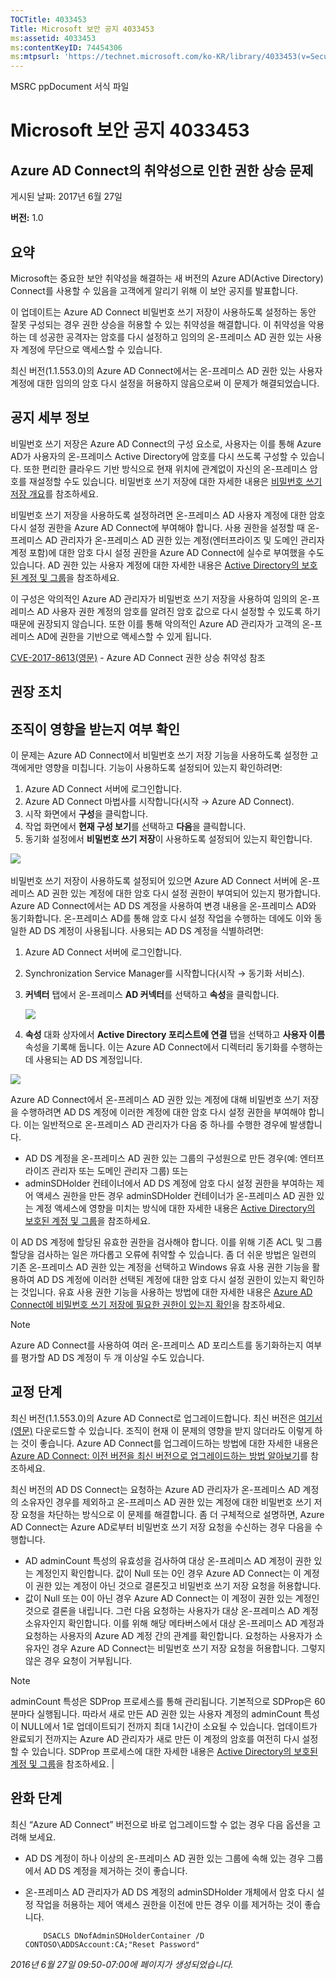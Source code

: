 ```yaml
---
TOCTitle: 4033453
Title: Microsoft 보안 공지 4033453
ms:assetid: 4033453
ms:contentKeyID: 74454306
ms:mtpsurl: 'https://technet.microsoft.com/ko-KR/library/4033453(v=Security.10)'
---
```


MSRC ppDocument 서식 파일

Microsoft 보안 공지 4033453
===========================

Azure AD Connect의 취약성으로 인한 권한 상승 문제
-------------------------------------------------

게시된 날짜: 2017년 6월 27일

**버전:** 1.0

요약
----

<span id="sectionToggle0"></span>
Microsoft는 중요한 보안 취약성을 해결하는 새 버전의 Azure AD(Active Directory) Connect를 사용할 수 있음을 고객에게 알리기 위해 이 보안 공지를 발표합니다.

이 업데이트는 Azure AD Connect 비밀번호 쓰기 저장이 사용하도록 설정하는 동안 잘못 구성되는 경우 권한 상승을 허용할 수 있는 취약성을 해결합니다. 이 취약성을 악용하는 데 성공한 공격자는 암호를 다시 설정하고 임의의 온-프레미스 AD 권한 있는 사용자 계정에 무단으로 액세스할 수 있습니다.

최신 버전(1.1.553.0)의 Azure AD Connect에서는 온-프레미스 AD 권한 있는 사용자 계정에 대한 임의의 암호 다시 설정을 허용하지 않음으로써 이 문제가 해결되었습니다.

공지 세부 정보
--------------

<span id="sectionToggle1"></span>
비밀번호 쓰기 저장은 Azure AD Connect의 구성 요소로, 사용자는 이를 통해 Azure AD가 사용자의 온-프레미스 Active Directory에 암호를 다시 쓰도록 구성할 수 있습니다. 또한 편리한 클라우드 기반 방식으로 현재 위치에 관계없이 자신의 온-프레미스 암호를 재설정할 수도 있습니다. 비밀번호 쓰기 저장에 대한 자세한 내용은 [비밀번호 쓰기 저장 개요](https://docs.microsoft.com/ko-kr/azure/active-directory/active-directory-passwords-writeback)를 참조하세요.

비밀번호 쓰기 저장을 사용하도록 설정하려면 온-프레미스 AD 사용자 계정에 대한 암호 다시 설정 권한을 Azure AD Connect에 부여해야 합니다. 사용 권한을 설정할 때 온-프레미스 AD 관리자가 온-프레미스 AD 권한 있는 계정(엔터프라이즈 및 도메인 관리자 계정 포함)에 대한 암호 다시 설정 권한을 Azure AD Connect에 실수로 부여했을 수도 있습니다. AD 권한 있는 사용자 계정에 대한 자세한 내용은 [Active Directory의 보호된 계정 및 그룹](https://docs.microsoft.com/ko-kr/windows-server/identity/ad-ds/plan/security-best-practices/appendix-c--protected-accounts-and-groups-in-active-directory)을 참조하세요.

이 구성은 악의적인 Azure AD 관리자가 비밀번호 쓰기 저장을 사용하여 임의의 온-프레미스 AD 사용자 권한 계정의 암호를 알려진 암호 값으로 다시 설정할 수 있도록 하기 때문에 권장되지 않습니다. 또한 이를 통해 악의적인 Azure AD 관리자가 고객의 온-프레미스 AD에 권한을 기반으로 액세스할 수 있게 됩니다.

[CVE-2017-8613(영문)](https://cve.mitre.org/cgi-bin/cvename.cgi?name=cve-2017-8613) - Azure AD Connect 권한 상승 취약성 참조

권장 조치
---------

<span id="sectionToggle2"></span>
**조직이 영향을 받는지 여부 확인**
----------------------------------

이 문제는 Azure AD Connect에서 비밀번호 쓰기 저장 기능을 사용하도록 설정한 고객에게만 영향을 미칩니다. 기능이 사용하도록 설정되어 있는지 확인하려면:

1.  Azure AD Connect 서버에 로그인합니다.
2.  Azure AD Connect 마법사를 시작합니다(시작 → Azure AD Connect).
3.  시작 화면에서 **구성**을 클릭합니다.
4.  작업 화면에서 **현재 구성 보기**를 선택하고 **다음**을 클릭합니다.
5.  동기화 설정에서 **비밀번호 쓰기 저장**이 사용하도록 설정되어 있는지 확인합니다.

![](../../securityadvisoriesandsecurity/images/Mt803213.EB9A43C32235251CEBA30763CA023255(ko-KR,Security.10).png)
 

비밀번호 쓰기 저장이 사용하도록 설정되어 있으면 Azure AD Connect 서버에 온-프레미스 AD 권한 있는 계정에 대한 암호 다시 설정 권한이 부여되어 있는지 평가합니다. Azure AD Connect에서는 AD DS 계정을 사용하여 변경 내용을 온-프레미스 AD와 동기화합니다. 온-프레미스 AD를 통해 암호 다시 설정 작업을 수행하는 데에도 이와 동일한 AD DS 계정이 사용됩니다. 사용되는 AD DS 계정을 식별하려면:

1.  Azure AD Connect 서버에 로그인합니다.
2.  Synchronization Service Manager를 시작합니다(시작 → 동기화 서비스).
3.  **커넥터** 탭에서 온-프레미스 **AD 커넥터**를 선택하고 **속성**을 클릭합니다.     

    ![](../../securityadvisoriesandsecurity/images/Mt803213.DB61E87568D302355369B23FC0475F46(ko-KR,Security.10).png)

4.  **속성** 대화 상자에서 **Active Directory 포리스트에 연결** 탭을 선택하고 **사용자 이름** 속성을 기록해 둡니다. 이는 Azure AD Connect에서 디렉터리 동기화를 수행하는 데 사용되는 AD DS 계정입니다.

![](../../securityadvisoriesandsecurity/images/Mt803213.BD84BA8E1D6EF8D03644EA75D5C15A1C(ko-KR,Security.10).png)

Azure AD Connect에서 온-프레미스 AD 권한 있는 계정에 대해 비밀번호 쓰기 저장을 수행하려면 AD DS 계정에 이러한 계정에 대한 암호 다시 설정 권한을 부여해야 합니다. 이는 일반적으로 온-프레미스 AD 관리자가 다음 중 하나를 수행한 경우에 발생합니다.

-   AD DS 계정을 온-프레미스 AD 권한 있는 그룹의 구성원으로 만든 경우(예: 엔터프라이즈 관리자 또는 도메인 관리자 그룹) 또는
-   adminSDHolder 컨테이너에서 AD DS 계정에 암호 다시 설정 권한을 부여하는 제어 액세스 권한을 만든 경우 adminSDHolder 컨테이너가 온-프레미스 AD 권한 있는 계정 액세스에 영향을 미치는 방식에 대한 자세한 내용은 [Active Directory의 보호된 계정 및 그룹](https://docs.microsoft.com/ko-kr/windows-server/identity/ad-ds/plan/security-best-practices/appendix-c--protected-accounts-and-groups-in-active-directory)을 참조하세요.

이 AD DS 계정에 할당된 유효한 권한을 검사해야 합니다. 이를 위해 기존 ACL 및 그룹 할당을 검사하는 일은 까다롭고 오류에 취약할 수 있습니다. 좀 더 쉬운 방법은 일련의 기존 온-프레미스 AD 권한 있는 계정을 선택하고 Windows 유효 사용 권한 기능을 활용하여 AD DS 계정에 이러한 선택된 계정에 대한 암호 다시 설정 권한이 있는지 확인하는 것입니다. 유효 사용 권한 기능을 사용하는 방법에 대한 자세한 내용은 [Azure AD Connect에 비밀번호 쓰기 저장에 필요한 권한이 있는지 확인](https://docs.microsoft.com/ko-kr/azure/active-directory/active-directory-passwords-troubleshoot)을 참조하세요.

> [!NOTE] 
> Azure AD Connect를 사용하여 여러 온-프레미스 AD 포리스트를 동기화하는지 여부를 평가할 AD DS 계정이 두 개 이상일 수도 있습니다. 

교정 단계
---------

최신 버전(1.1.553.0)의 Azure AD Connect로 업그레이드합니다. 최신 버전은 [여기서(영문)](https://www.microsoft.com/en-us/download/details.aspx?id=47594) 다운로드할 수 있습니다. 조직이 현재 이 문제의 영향을 받지 않더라도 이렇게 하는 것이 좋습니다. Azure AD Connect를 업그레이드하는 방법에 대한 자세한 내용은 [Azure AD Connect: 이전 버전을 최신 버전으로 업그레이드하는 방법 알아보기](https://docs.microsoft.com/ko-kr/azure/active-directory/connect/active-directory-aadconnect-upgrade-previous-version)를 참조하세요.

최신 버전의 AD DS Connect는 요청하는 Azure AD 관리자가 온-프레미스 AD 계정의 소유자인 경우를 제외하고 온-프레미스 AD 권한 있는 계정에 대한 비밀번호 쓰기 저장 요청을 차단하는 방식으로 이 문제를 해결합니다. 좀 더 구체적으로 설명하면, Azure AD Connect는 Azure AD로부터 비밀번호 쓰기 저장 요청을 수신하는 경우 다음을 수행합니다.

-   AD adminCount 특성의 유효성을 검사하여 대상 온-프레미스 AD 계정이 권한 있는 계정인지 확인합니다. 값이 Null 또는 0인 경우 Azure AD Connect는 이 계정이 권한 있는 계정이 아닌 것으로 결론짓고 비밀번호 쓰기 저장 요청을 허용합니다.
-   값이 Null 또는 0이 아닌 경우 Azure AD Connect는 이 계정이 권한 있는 계정인 것으로 결론을 내립니다. 그런 다음 요청하는 사용자가 대상 온-프레미스 AD 계정 소유자인지 확인합니다. 이를 위해 해당 메타버스에서 대상 온-프레미스 AD 계정과 요청하는 사용자의 Azure AD 계정 간의 관계를 확인합니다. 요청하는 사용자가 소유자인 경우 Azure AD Connect는 비밀번호 쓰기 저장 요청을 허용합니다. 그렇지 않은 경우 요청이 거부됩니다.

> [!NOTE]
> adminCount 특성은 SDProp 프로세스를 통해 관리됩니다. 기본적으로 SDProp은 60분마다 실행됩니다. 따라서 새로 만든 AD 권한 있는 사용자 계정의 adminCount 특성이 NULL에서 1로 업데이트되기 전까지 최대 1시간이 소요될 수 있습니다. 업데이트가 완료되기 전까지는 Azure AD 관리자가 새로 만든 이 계정의 암호를 여전히 다시 설정할 수 있습니다. SDProp 프로세스에 대한 자세한 내용은 [Active Directory의 보호된 계정 및 그룹](https://docs.microsoft.com/ko-kr/windows-server/identity/ad-ds/plan/security-best-practices/appendix-c--protected-accounts-and-groups-in-active-directory)을 참조하세요. |

완화 단계
---------

최신 “Azure AD Connect” 버전으로 바로 업그레이드할 수 없는 경우 다음 옵션을 고려해 보세요.

-   AD DS 계정이 하나 이상의 온-프레미스 AD 권한 있는 그룹에 속해 있는 경우 그룹에서 AD DS 계정을 제거하는 것이 좋습니다.
-   온-프레미스 AD 관리자가 AD DS 계정의 adminSDHolder 개체에서 암호 다시 설정 작업을 허용하는 제어 액세스 권한을 이전에 만든 경우 이를 제거하는 것이 좋습니다.
        
      ```
          DSACLS DNofAdminSDHolderContainer /D CONTOSO\ADDSAccount:CA;"Reset Password"
      ```

*2016년 6월 27일 09:50-07:00에 페이지가 생성되었습니다.*
